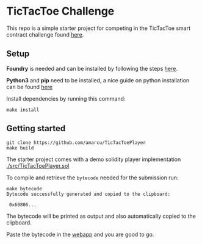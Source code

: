# TicTacToe Challenge 
This repo is a simple starter project for competing in the TicTacToe smart contract challenge found [here](https://amarcu.dev).

## Setup
**Foundry** is needed and can be installed by following the steps [here](https://github.com/foundry-rs/foundry#installation).

**Python3** and **pip** need to be installed, a nice guide on python installation can be found [here](https://docs.python-guide.org/starting/installation/)



Install dependencies by running this command:
```
make install
```

## Getting started

```
git clone https://github.com/amarcu/TicTacToePlayer
make build
```

The starter project comes with a demo solidity player implementation [./src/TicTacToePlayer.sol](https://github.com/amarcu/TicTacToePlayer/blob/master/src/TicTacToePlayer.sol)

To compile and retrieve the `bytecode` needed for the submission run:
```
make bytecode
Bytecode successfully generated and copied to the clipboard:

 0x60806...
```

The bytecode will be printed as output and also automatically copied to the clipboard.

Paste the bytecode in the [webapp](https://amarcu.dev) and you are good to go.





